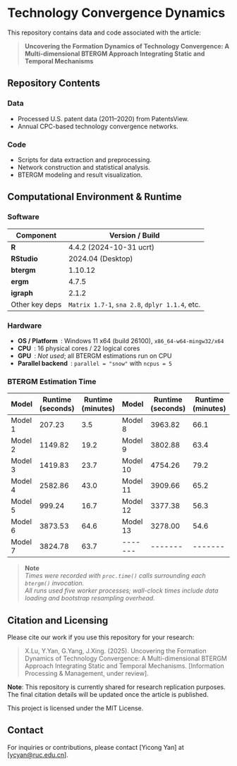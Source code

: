 # Technology Convergence Dynamics
This repository contains data and code associated with the article:
> **Uncovering the Formation Dynamics of Technology Convergence: A Multi-dimensional BTERGM Approach Integrating Static and Temporal Mechanisms**

## Repository Contents
### Data
- Processed U.S. patent data (2011–2020) from PatentsView.
- Annual CPC-based technology convergence networks.
### Code
- Scripts for data extraction and preprocessing.
- Network construction and statistical analysis.
- BTERGM modeling and result visualization.

## Computational Environment & Runtime
### Software
| Component | Version / Build |
|-----------|-----------------|
| **R** | 4.4.2 (2024-10-31 ucrt) |
| **RStudio** | 2024.04 (Desktop) |
| **btergm** | 1.10.12 |
| **ergm** | 4.7.5 |
| **igraph** | 2.1.2 |
| Other key deps | `Matrix 1.7-1`, `sna 2.8`, `dplyr 1.1.4`, etc.|

### Hardware
* **OS / Platform** : Windows 11 x64 (build 26100), `x86_64-w64-mingw32/x64`  
* **CPU** : 16 physical cores / 22 logical cores  
* **GPU** : _Not used_; all BTERGM estimations run on CPU  
* **Parallel backend** : `parallel = "snow"` with `ncpus = 5`

### BTERGM Estimation Time
| Model | Runtime (seconds) | Runtime (minutes) | Model | Runtime (seconds) | Runtime (minutes) |
|-------|-------------------|-------------------|-------|-------------------|-------------------|
| Model 1 | 207.23 | 3.5 | Model 8 | 3963.82 | 66.1 |
| Model 2 | 1149.82 | 19.2 | Model 9 | 3802.88 | 63.4 |
| Model 3 | 1419.83 | 23.7 | Model 10 | 4754.26 | 79.2 |
| Model 4 | 2582.86 | 43.0 | Model 11 | 3909.66 | 65.2 |
| Model 5 | 999.24 | 16.7 | Model 12 | 3377.38 | 56.3 |
| Model 6 | 3873.53 | 64.6 | Model 13 | 3278.00 | 54.6 |
| Model 7 | 3824.78 | 63.7 |-------|-------|-------|

> **Note**   
> *Times were recorded with `proc.time()` calls surrounding each `btergm()` invocation.  
> All runs used five worker processes; wall-clock times include data loading and bootstrap resampling overhead.*

## Citation and Licensing
Please cite our work if you use this repository for your research:

> X.Lu, Y.Yan, G.Yang, J.Xing. (2025). Uncovering the Formation Dynamics of Technology Convergence: A Multi-dimensional BTERGM Approach Integrating Static and Temporal Mechanisms. [Information Processing & Management, under review].

**Note**: This repository is currently shared for research replication purposes. The final citation details will be updated once the article is published.

This project is licensed under the MIT License.

## Contact
For inquiries or contributions, please contact [Yicong Yan] at [ycyan@ruc.edu.cn].
